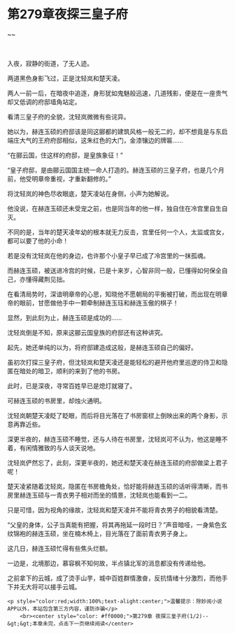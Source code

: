 # 第279章夜探三皇子府
~~
    	    <p name="pagetop" href="javascript:void(0);" onclick="return false" style="line-height: 35px;padding: 10px;color: #333;"> </p><p>入夜，寂静的街道，了无人迹。</p><p>两道黑色身影飞过，正是沈轻岚和楚天凌。</p><p>两人一前一后，在暗夜中追逐，身形犹如鬼魅般迅速，几道残影，便是在一座贵气却又低调的府邸墙角站定。</p><p>看清三皇子府的全貌，沈轻岚微微有些诧异。</p><p>她以为，赫连玉硕的府邸该是同这郦都的建筑风格一般无二的，却不想竟是与东启端庄大气的王府府邸相似，这朱红色的大门，金漆镶边的牌匾……</p><p>“在郦云国，住这样的府邸，是皇族象征！”</p><p>“皇子府邸，是由郦云国国主统一命人打造的。赫连玉硕的三皇子府，也是几个月前，他受明章帝重视，才重新翻修的。”</p><p>将沈轻岚的神色尽收眼底，楚天凌站在身侧，小声为她解说。</p><p>他没说，在赫连玉硕还未受宠之前，也是同当年的他一样，独自住在冷宫里自生自灭。</p><p>不同的是，当年的楚天凌年幼的根本就无力反击，宫里任何一个人，太监或宫女，都可以要了他的小命！</p><p>若是没有沈轻岚在他的身边，也许那个小皇子早已成了冷宫里的一抹孤魂。</p><p>而赫连玉硕，被送进冷宫的时候，已是十来岁，心智非同一般，已懂得如何保全自己，亦懂得藏荆见拙。</p><p>在看清局势时，深谙明章帝的心思，知晓他不愿朝局的平衡被打破，而出现在明章帝的眼前，甘愿做他手中一颗牵制赫连玉珏和赫连玉傲的棋子！</p><p>显然，到此刻为止，赫连玉硕是成功的……</p><p>沈轻岚倒是不知，原来这郦云国皇族的府邸还有这种讲究。</p><p>起先，她还单纯的以为，将府邸建造成这般，是赫连玉硕自己的偏好。</p><p>虽初次打探三皇子府，但沈轻岚和楚天凌还是能轻松的避开他府里巡逻的侍卫和隐匿在暗处的暗卫，顺利的来到了他的书房。</p><p>此时，已是深夜，寻常百姓早已是熄灯就寝了。</p><p>可赫连玉硕的书房里，却烛火通明。</p><p>沈轻岚朝楚天凌眨了眨眼，而后将目光落在了书房窗棂上倒映出来的两个身影，示意再靠近些。</p><p>深更半夜的，赫连玉硕不睡觉，还与人待在书房里，沈轻岚可不认为，他这是睡不着，有闲情雅致的与人谈天说地。</p><p>沈轻岚俨然忘了，此刻，深更半夜的，她还和楚天凌在赫连玉硕的府邸做梁上君子呢！</p><p>楚天凌紧随着沈轻岚，隐匿在书房檐角处，恰好能将赫连玉硕的话听得清晰，而书房里赫连玉硕与一青衣男子相对而坐的情景，沈轻岚也能看到一二。</p><p>只是可惜，因为视角的缘故，沈轻岚和楚天凌并不能将青衣男子的相貌看清楚。</p><p>“父皇的身体，公子当真能有把握，将其再拖延一段时日？”声音暗哑，一身紫色玄纹锦袍的赫连玉硕，坐在楠木椅上，目光落在了面前青衣男子身上。</p><p>这几日，赫连玉硕忙得有些焦头烂额。</p><p>一边是，北境那边，慕容枫不知何故，半点镇北军的消息都没有传递给他。</p><p>之前拿下的云城，成了烫手山芋，城中百姓群情激奋，反抗情绪十分激烈，而他手下并无大将可以接手云城。</p>
    	
   	<p style="color:red;width:100%;text-alight:center;">温馨提示：除妙阅小说APP以外，本站包含第三方内容，谨防诈骗</p>
    	<br><center style="color: #ff0000;">第279章 夜探三皇子府(1/2)--&gt;&gt;本章未完，点击下一页继续阅读</center>
    	